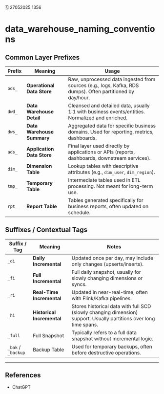 🗓️ 27052025 1356

# data_warehouse_naming_conventions
## Common Layer Prefixes

| Prefix | Meaning                    | Usage                                                                                                      |
| ------ | -------------------------- | ---------------------------------------------------------------------------------------------------------- |
| `ods_` | **Operational Data Store** | Raw, unprocessed data ingested from sources (e.g., logs, Kafka, RDS dumps). Often partitioned by day/hour. |
| `dwd_` | **Data Warehouse Detail**  | Cleansed and detailed data, usually 1:1 with business events/entities. Normalized and enriched.            |
| `dws_` | **Data Warehouse Summary** | Aggregated data for specific business domains. Used for reporting, metrics, dashboards.                    |
| `ads_` | **Application Data Store** | Final layer used directly by applications or APIs (reports, dashboards, downstream services).              |
| `dim_` | **Dimension Table**        | Lookup tables with descriptive attributes (e.g., `dim_user`, `dim_region`).                                |
| `tmp_` | **Temporary Table**        | Intermediate tables used in ETL processing. Not meant for long-term use.                                   |
| `rpt_` | **Report Table**           | Tables generated specifically for business reports, often updated on schedule.                             |

## Suffixes / Contextual Tags

| Suffix / Tag       | Meaning                    | Notes                                                                                                              |
| ------------------ | -------------------------- | ------------------------------------------------------------------------------------------------------------------ |
| `_di`              | **Daily Incremental**      | Updated once per day, may include only changes (upserts/inserts).                                                  |
| `_fi`              | **Full Incremental**       | Full daily snapshot, usually for slowly changing dimensions or syncs.                                              |
| `_ri`              | **Real-Time Incremental**  | Updated in near-real-time, often with Flink/Kafka pipelines.                                                       |
| `_hi`              | **Historical Incremental** | Stores historical data with full SCD (slowly changing dimension) support. Usually partitions over long time spans. |
| `_full`            | Full Snapshot              | Typically refers to a full data snapshot without incremental logic.                                                |
| `_bak` / `_backup` | Backup Table               | Used for temporary backups, often before destructive operations.                                                   |

---
## References
- ChatGPT
